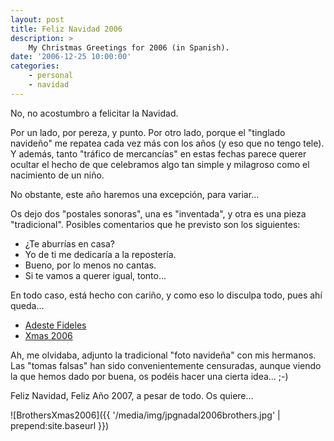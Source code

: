 ```yaml
---
layout: post
title: Feliz Navidad 2006
description: >
    My Christmas Greetings for 2006 (in Spanish).
date: '2006-12-25 10:00:00'
categories:
    - personal
    - navidad
---
```


No, no acostumbro a felicitar la Navidad.

Por un lado, por pereza, y punto. Por otro lado, porque el "tinglado navideño" me repatea cada vez más con los años (y eso que no tengo tele). Y además, tanto "tráfico de mercancías" en estas fechas parece querer ocultar el hecho de que celebramos algo tan simple y milagroso como el nacimiento de un niño.

No obstante, este año haremos una excepción, para variar...

Os dejo dos "postales sonoras", una es "inventada", y otra es una pieza "tradicional". Posibles comentarios que he previsto son los siguientes:

  * ¿Te aburrías en casa?
  * Yo de ti me dedicaría a la repostería.
  * Bueno, por lo menos no cantas.
  * Si te vamos a querer igual, tonto...

En todo caso, está hecho con cariño, y como eso lo disculpa todo, pues ahí queda...


* <a href="{{ '/media/audio/mp3adeste.mp3' | prepend:site.baseurl }}">Adeste Fideles</a>
* <a href="{{ '/media/audio/mp3_xmas2006.mp3' | prepend:site.baseurl }}">Xmas 2006</a>


Ah, me olvidaba, adjunto la tradicional "foto navideña" con mis hermanos. Las "tomas falsas" han sido convenientemente censuradas, aunque viendo la que hemos dado por buena, os podéis hacer una cierta idea... ;-)

Feliz Navidad, Feliz Año 2007, a pesar de todo. Os quiere...

![BrothersXmas2006]({{ '/media/img/jpgnadal2006brothers.jpg' | prepend:site.baseurl }})

